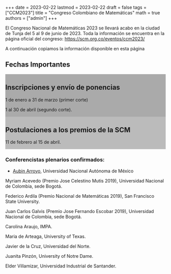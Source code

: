 +++
date      = 2023-02-22
lastmod   = 2023-02-22
draft     = false
tags      = ["CCM2023"]
title     = "Congreso Colombiano de Matemáticas"
math      = true
authors = ["admin"]
+++

El Congreso Nacional de Matemáticas 2023 se llevará acabo en la ciudad de Tunja del 5 al 9 de junio de 2023. Toda la información se encuentra en la página oficial del congreso: https://scm.org.co/eventos/ccm2023/

A continuación copiamos la información disponible en esta página

## Fechas Importantes

<div class="row">
  <div class="column" style="background-color:#aaa;">
    <h2>Inscripciones y envío de ponencias</h2>
    <p>1 de enero a 31 de marzo (primer corte)</p>
    <p>1 al 30 de abril (segundo corte). </p>
  </div>
  <div class="column" style="background-color:#bbb;">
    <h2>Postulaciones a los premios de la SCM</h2>
    <p>11 de febrero al 15 de abril.</p>
  </div>
</div>


### Conferencistas plenarios confirmados:

* [Aubin Arroyo](https://paginas.matcuer.unam.mx/aubinarroyo/),
Universidad Nacional Autónoma de México

Myriam Acevedo (Premio Jose Celestino Mutis 2019),
Universidad Nacional de Colombia, sede Bogotá.

Federico Ardila (Premio Nacional de Matemáticas 2019),
San Francisco State University.

Juan Carlos Galvis (Premio Jose Fernando Escobar 2019),
Universidad Nacional de Colombia, sede Bogotá.

Carolina Araujo,
IMPA.

Maria de Arteaga,
University of Texas.

Javier de la Cruz,
Universidad del Norte.

Juanita Pinzón,
University of Notre Dame.

Elder Villamizar,
Universidad Industrial de Santander.
